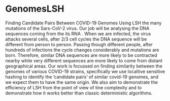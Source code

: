 # GenomesLSH
Finding Candidate Pairs Between COVID-19 Genomes Using LSH
the many mutations of the Sars-CoV-2 virus. Our job will be analysing the DNA sequences coming from the its RNA . When we are infected, the virus attacks several cells, after 2/3 cell cycles the DNA sequence will be different from person to person. Passing though different people, after hundreds of infections the cycle changes considerably and mutations are born.
Therefore, similar DNA sequences are more likely to be contracted nearby while very different sequences are more likely to come from distant geographical areas. Our work is focussed on finding similarity between the genomes of various COVID-19 strains, specifically we use localtive sensitive hashing to identify the ’candidate pairs’ of similar covid-19 genomes, and we expect them to have the same origin. We also aim to demonstrate the efficiency of LSH from the point of view of tine complexity and to demonstrate how it works better than classic deterministic algorithms.
